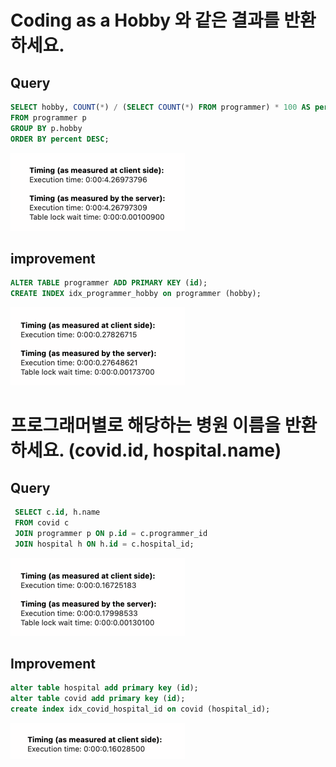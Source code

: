# Coding as a Hobby 와 같은 결과를 반환하세요.
## Query
```sql
SELECT hobby, COUNT(*) / (SELECT COUNT(*) FROM programmer) * 100 AS percent
FROM programmer p
GROUP BY p.hobby
ORDER BY percent DESC;
```
![time_1_1](./time_1_1.png)

## improvement
```sql
ALTER TABLE programmer ADD PRIMARY KEY (id);
CREATE INDEX idx_programmer_hobby on programmer (hobby);
```

![time_1_1](./time_1_2.png)

# 프로그래머별로 해당하는 병원 이름을 반환하세요. (covid.id, hospital.name)
## Query
```sql
 SELECT c.id, h.name
 FROM covid c
 JOIN programmer p ON p.id = c.programmer_id
 JOIN hospital h ON h.id = c.hospital_id;
```
![result_2](./result_2.png)
## Improvement 
```sql
alter table hospital add primary key (id);
alter table covid add primary key (id);
create index idx_covid_hospital_id on covid (hospital_id);
```
![result_2_2](./result_2_2.png)


